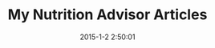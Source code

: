 ---
layout: portfolio
title:  "My Nutrition Advisor Articles"
date:   2015-1-2 2:50:01
categories: website
finalproject:  http://mynutritionadvisor.com/articles/
image:  /img/portfolio/mynutritionadvisor-articles.png
---
